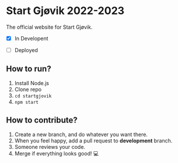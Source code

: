 # Start Gjøvik 2022-2023 

The official website for Start Gjøvik. 

- [x] In Developent
- [ ] Deployed



## How to run?

1. Install Node.js
2. Clone repo
3. ```` cd startgjovik ````
4. ```` npm start ````

## How to contribute?

1. Create a new branch, and do whatever you want there.
2. When you feel happy, add a pull request to **development** branch. 
3. Someone reviews your code.
4. Merge if everything looks good! 💻